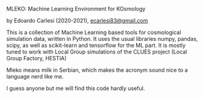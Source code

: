 MLEKO: Machine Learning Environment for KOsmology 

by Edoardo Carlesi (2020-2021), ecarlesi83@gmail.com


This is a collection of Machine Learning based tools for cosmological simulation data, written in Python.
It uses the usual libraries numpy, pandas, scipy, as well as scikit-learn and tensorflow for the ML part.
It is mostly tuned to work with Local Group simulations of the CLUES project (Local Group Factory, HESTIA)

Mleko means milk in Serbian, which makes the acronym sound nice to a language nerd like me.

I guess anyone but me will find this code hardly useful.
